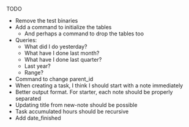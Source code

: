 TODO
- Remove the test binaries
- Add a command to initialize the tables
  - And perhaps a command to drop the tables too
- Queries:
  - What did I do yesterday?
  - What have I done last month?
  - What have I done last quarter?
  - Last year?
  - Range?
- Command to change parent_id
- When creating a task, I think I should start with a note immediately
- Better output format. For starter, each note should be properly separated
- Updating title from new-note should be possible
- Task accumulated hours should be recursive
- Add date_finished
